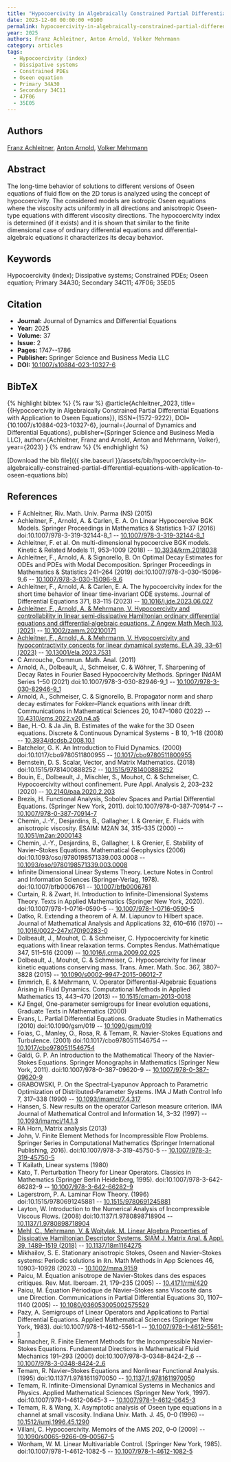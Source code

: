 ```yaml
---
title: "Hypocoercivity in Algebraically Constrained Partial Differential Equations with Application to Oseen Equations"
date: 2023-12-08 00:00:00 +0100
permalink: hypocoercivity-in-algebraically-constrained-partial-differential-equations-with-application-to-oseen-equations
year: 2025
authors: Franz Achleitner, Anton Arnold, Volker Mehrmann
category: articles
tags:
  - Hypocoercivity (index)
  - Dissipative systems
  - Constrained PDEs
  - Oseen equation
  - Primary 34A30
  - Secondary 34C11
  - 47F06
  - 35E05
---
```

 
## Authors
[Franz Achleitner](authors/franz-achleitner), [Anton Arnold](authors/anton-arnold), [Volker Mehrmann](authors/volker-mehrmann)
 
## Abstract
The long-time behavior of solutions to different versions of Oseen equations of fluid flow on the 2D torus is analyzed using the concept of hypocoercivity. The considered models are isotropic Oseen equations where the viscosity acts uniformly in all directions and anisotropic Oseen-type equations with different viscosity directions. The hypocoercivity index is determined (if it exists) and it is shown that similar to the finite dimensional case of ordinary differential equations and differential-algebraic equations it characterizes its decay behavior.
 
## Keywords
Hypocoercivity (index); Dissipative systems; Constrained PDEs; Oseen equation; Primary 34A30; Secondary 34C11; 47F06; 35E05
 
## Citation
- **Journal:** Journal of Dynamics and Differential Equations
- **Year:** 2025
- **Volume:** 37
- **Issue:** 2
- **Pages:** 1747--1786
- **Publisher:** Springer Science and Business Media LLC
- **DOI:** [10.1007/s10884-023-10327-6](https://doi.org/10.1007/s10884-023-10327-6)
 
## BibTeX
{% highlight bibtex %}
{% raw %}
@article{Achleitner_2023,
  title={{Hypocoercivity in Algebraically Constrained Partial Differential Equations with Application to Oseen Equations}},
  ISSN={1572-9222},
  DOI={10.1007/s10884-023-10327-6},
  journal={Journal of Dynamics and Differential Equations},
  publisher={Springer Science and Business Media LLC},
  author={Achleitner, Franz and Arnold, Anton and Mehrmann, Volker},
  year={2023}
}
{% endraw %}
{% endhighlight %}
 
[Download the bib file]({{ site.baseurl }}/assets/bib/hypocoercivity-in-algebraically-constrained-partial-differential-equations-with-application-to-oseen-equations.bib)
 
## References
- F Achleitner, Riv. Math. Univ. Parma (NS) (2015)
- Achleitner, F., Arnold, A. & Carlen, E. A. On Linear Hypocoercive BGK Models. Springer Proceedings in Mathematics &amp; Statistics 1–37 (2016) doi:10.1007/978-3-319-32144-8_1 -- [10.1007/978-3-319-32144-8_1](https://doi.org/10.1007/978-3-319-32144-8_1)
- Achleitner, F. et al. On multi-dimensional hypocoercive BGK models. Kinetic &amp; Related Models 11, 953–1009 (2018) -- [10.3934/krm.2018038](https://doi.org/10.3934/krm.2018038)
- Achleitner, F., Arnold, A. & Signorello, B. On Optimal Decay Estimates for ODEs and PDEs with Modal Decomposition. Springer Proceedings in Mathematics &amp; Statistics 241–264 (2019) doi:10.1007/978-3-030-15096-9_6 -- [10.1007/978-3-030-15096-9_6](https://doi.org/10.1007/978-3-030-15096-9_6)
- Achleitner, F., Arnold, A. & Carlen, E. A. The hypocoercivity index for the short time behavior of linear time-invariant ODE systems. Journal of Differential Equations 371, 83–115 (2023) -- [10.1016/j.jde.2023.06.027](https://doi.org/10.1016/j.jde.2023.06.027)
- [Achleitner, F., Arnold, A. & Mehrmann, V. Hypocoercivity and controllability in linear semi‐dissipative Hamiltonian ordinary differential equations and differential‐algebraic equations. Z Angew Math Mech 103, (2021)](hypocoercivity-and-controllability-in-linear-semi-dissipative-hamiltonian-ordinary-differential-equations-and-differential-algebraic-equations) -- [10.1002/zamm.202100171](https://doi.org/10.1002/zamm.202100171)
- [Achleitner, F., Arnold, A. & Mehrmann, V. Hypocoercivity and hypocontractivity concepts for linear dynamical systems. ELA 39, 33–61 (2023)](hypocoercivity-and-hypocontractivity-concepts-for-linear-dynamical-systems) -- [10.13001/ela.2023.7531](https://doi.org/10.13001/ela.2023.7531)
- C Amrouche, Commun. Math. Anal. (2011)
- Arnold, A., Dolbeault, J., Schmeiser, C. & Wöhrer, T. Sharpening of Decay Rates in Fourier Based Hypocoercivity Methods. Springer INdAM Series 1–50 (2021) doi:10.1007/978-3-030-82946-9_1 -- [10.1007/978-3-030-82946-9_1](https://doi.org/10.1007/978-3-030-82946-9_1)
- Arnold, A., Schmeiser, C. & Signorello, B. Propagator norm and sharp decay estimates for Fokker–Planck equations with linear drift. Communications in Mathematical Sciences 20, 1047–1080 (2022) -- [10.4310/cms.2022.v20.n4.a5](https://doi.org/10.4310/cms.2022.v20.n4.a5)
- Bae, H.-O. & Ja Jin, B. Estimates of the wake for the 3D Oseen equations. Discrete &amp; Continuous Dynamical Systems - B 10, 1–18 (2008) -- [10.3934/dcdsb.2008.10.1](https://doi.org/10.3934/dcdsb.2008.10.1)
- Batchelor, G. K. An Introduction to Fluid Dynamics. (2000) doi:10.1017/cbo9780511800955 -- [10.1017/cbo9780511800955](https://doi.org/10.1017/cbo9780511800955)
- Bernstein, D. S. Scalar, Vector, and Matrix Mathematics. (2018) doi:10.1515/9781400888252 -- [10.1515/9781400888252](https://doi.org/10.1515/9781400888252)
- Bouin, E., Dolbeault, J., Mischler, S., Mouhot, C. & Schmeiser, C. Hypocoercivity without confinement. Pure Appl. Analysis 2, 203–232 (2020) -- [10.2140/paa.2020.2.203](https://doi.org/10.2140/paa.2020.2.203)
- Brezis, H. Functional Analysis, Sobolev Spaces and Partial Differential Equations. (Springer New York, 2011). doi:10.1007/978-0-387-70914-7 -- [10.1007/978-0-387-70914-7](https://doi.org/10.1007/978-0-387-70914-7)
- Chemin, J.-Y., Desjardins, B., Gallagher, I. & Grenier, E. Fluids with anisotropic viscosity. ESAIM: M2AN 34, 315–335 (2000) -- [10.1051/m2an:2000143](https://doi.org/10.1051/m2an:2000143)
- Chemin, J.-Y., Desjardins, B., Gallagher, I. & Grenier, E. Stability of Navier–Stokes Equations. Mathematical Geophysics (2006) doi:10.1093/oso/9780198571339.003.0008 -- [10.1093/oso/9780198571339.003.0008](https://doi.org/10.1093/oso/9780198571339.003.0008)
- Infinite Dimensional Linear Systems Theory. Lecture Notes in Control and Information Sciences (Springer-Verlag, 1978). doi:10.1007/bfb0006761 -- [10.1007/bfb0006761](https://doi.org/10.1007/bfb0006761)
- Curtain, R. & Zwart, H. Introduction to Infinite-Dimensional Systems Theory. Texts in Applied Mathematics (Springer New York, 2020). doi:10.1007/978-1-0716-0590-5 -- [10.1007/978-1-0716-0590-5](https://doi.org/10.1007/978-1-0716-0590-5)
- Datko, R. Extending a theorem of A. M. Liapunov to Hilbert space. Journal of Mathematical Analysis and Applications 32, 610–616 (1970) -- [10.1016/0022-247x(70)90283-0](https://doi.org/10.1016/0022-247x(70)90283-0)
- Dolbeault, J., Mouhot, C. & Schmeiser, C. Hypocoercivity for kinetic equations with linear relaxation terms. Comptes Rendus. Mathématique 347, 511–516 (2009) -- [10.1016/j.crma.2009.02.025](https://doi.org/10.1016/j.crma.2009.02.025)
- Dolbeault, J., Mouhot, C. & Schmeiser, C. Hypocoercivity for linear kinetic equations conserving mass. Trans. Amer. Math. Soc. 367, 3807–3828 (2015) -- [10.1090/s0002-9947-2015-06012-7](https://doi.org/10.1090/s0002-9947-2015-06012-7)
- Emmrich, E. & Mehrmann, V. Operator Differential-Algebraic Equations Arising in Fluid Dynamics. Computational Methods in Applied Mathematics 13, 443–470 (2013) -- [10.1515/cmam-2013-0018](https://doi.org/10.1515/cmam-2013-0018)
- KJ Engel, One-parameter semigroups for linear evolution equations, Graduate Texts in Mathematics (2000)
- Evans, L. Partial Differential Equations. Graduate Studies in Mathematics (2010) doi:10.1090/gsm/019 -- [10.1090/gsm/019](https://doi.org/10.1090/gsm/019)
- Foias, C., Manley, O., Rosa, R. & Temam, R. Navier-Stokes Equations and Turbulence. (2001) doi:10.1017/cbo9780511546754 -- [10.1017/cbo9780511546754](https://doi.org/10.1017/cbo9780511546754)
- Galdi, G. P. An Introduction to the Mathematical Theory of the Navier-Stokes Equations. Springer Monographs in Mathematics (Springer New York, 2011). doi:10.1007/978-0-387-09620-9 -- [10.1007/978-0-387-09620-9](https://doi.org/10.1007/978-0-387-09620-9)
- GRABOWSKI, P. On the Spectral-Lyapunov Approach to Parametric Optimization of Distributed-Parameter Systems. IMA J Math Control Info 7, 317–338 (1990) -- [10.1093/imamci/7.4.317](https://doi.org/10.1093/imamci/7.4.317)
- Hansen, S. New results on the operator Carleson measure criterion. IMA Journal of Mathematical Control and Information 14, 3–32 (1997) -- [10.1093/imamci/14.1.3](https://doi.org/10.1093/imamci/14.1.3)
- RA Horn, Matrix analysis (2013)
- John, V. Finite Element Methods for Incompressible Flow Problems. Springer Series in Computational Mathematics (Springer International Publishing, 2016). doi:10.1007/978-3-319-45750-5 -- [10.1007/978-3-319-45750-5](https://doi.org/10.1007/978-3-319-45750-5)
- T Kailath, Linear systems (1980)
- Kato, T. Perturbation Theory for Linear Operators. Classics in Mathematics (Springer Berlin Heidelberg, 1995). doi:10.1007/978-3-642-66282-9 -- [10.1007/978-3-642-66282-9](https://doi.org/10.1007/978-3-642-66282-9)
- Lagerstrom, P. A. Laminar Flow Theory. (1996) doi:10.1515/9780691245881 -- [10.1515/9780691245881](https://doi.org/10.1515/9780691245881)
- Layton, W. Introduction to the Numerical Analysis of Incompressible Viscous Flows. (2008) doi:10.1137/1.9780898718904 -- [10.1137/1.9780898718904](https://doi.org/10.1137/1.9780898718904)
- [Mehl, C., Mehrmann, V. & Wojtylak, M. Linear Algebra Properties of Dissipative Hamiltonian Descriptor Systems. SIAM J. Matrix Anal. &amp; Appl. 39, 1489–1519 (2018)](linear-algebra-properties-of-dissipative-hamiltonian-descriptor-systems) -- [10.1137/18m1164275](https://doi.org/10.1137/18m1164275)
- Mikhailov, S. E. Stationary anisotropic Stokes, Oseen and Navier–Stokes systems: Periodic solutions in ℝn. Math Methods in App Sciences 46, 10903–10928 (2023) -- [10.1002/mma.9159](https://doi.org/10.1002/mma.9159)
- Paicu, M. Équation anisotrope de Navier-Stokes dans des espaces critiques. Rev. Mat. Iberoam. 21, 179–235 (2005) -- [10.4171/rmi/420](https://doi.org/10.4171/rmi/420)
- Paicu, M. Équation Périodique de Navier–Stokes sans Viscosité dans une Direction. Communications in Partial Differential Equations 30, 1107–1140 (2005) -- [10.1080/036053005002575529](https://doi.org/10.1080/036053005002575529)
- Pazy, A. Semigroups of Linear Operators and Applications to Partial Differential Equations. Applied Mathematical Sciences (Springer New York, 1983). doi:10.1007/978-1-4612-5561-1 -- [10.1007/978-1-4612-5561-1](https://doi.org/10.1007/978-1-4612-5561-1)
- Rannacher, R. Finite Element Methods for the Incompressible Navier-Stokes Equations. Fundamental Directions in Mathematical Fluid Mechanics 191–293 (2000) doi:10.1007/978-3-0348-8424-2_6 -- [10.1007/978-3-0348-8424-2_6](https://doi.org/10.1007/978-3-0348-8424-2_6)
- Temam, R. Navier–Stokes Equations and Nonlinear Functional Analysis. (1995) doi:10.1137/1.9781611970050 -- [10.1137/1.9781611970050](https://doi.org/10.1137/1.9781611970050)
- Temam, R. Infinite-Dimensional Dynamical Systems in Mechanics and Physics. Applied Mathematical Sciences (Springer New York, 1997). doi:10.1007/978-1-4612-0645-3 -- [10.1007/978-1-4612-0645-3](https://doi.org/10.1007/978-1-4612-0645-3)
- Temam, R. & Wang, X. Asymptotic analysis of Oseen type equations in a channel at small viscosity. Indiana Univ. Math. J. 45, 0–0 (1996) -- [10.1512/iumj.1996.45.1290](https://doi.org/10.1512/iumj.1996.45.1290)
- Villani, C. Hypocoercivity. Memoirs of the AMS 202, 0–0 (2009) -- [10.1090/s0065-9266-09-00567-5](https://doi.org/10.1090/s0065-9266-09-00567-5)
- Wonham, W. M. Linear Multivariable Control. (Springer New York, 1985). doi:10.1007/978-1-4612-1082-5 -- [10.1007/978-1-4612-1082-5](https://doi.org/10.1007/978-1-4612-1082-5)

